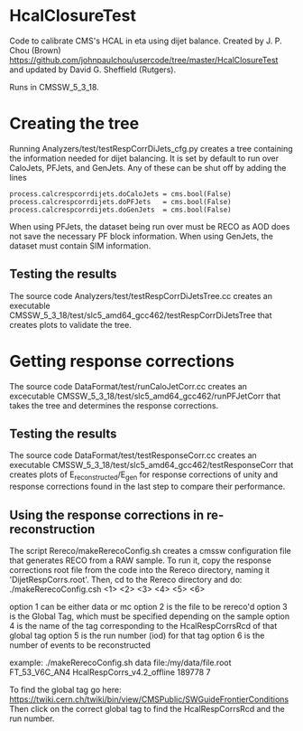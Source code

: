 HcalClosureTest
===============

Code to calibrate CMS's HCAL in eta using dijet balance. Created by J. P. Chou (Brown) https://github.com/johnpaulchou/usercode/tree/master/HcalClosureTest and updated by David G. Sheffield (Rutgers).

Runs in CMSSW_5_3_18.

# Creating the tree

Running Analyzers/test/testRespCorrDiJets_cfg.py creates a tree containing the information needed for dijet balancing. It is set by default to run over CaloJets, PFJets, and GenJets. Any of these can be shut off by adding the lines

```
process.calcrespcorrdijets.doCaloJets = cms.bool(False)
process.calcrespcorrdijets.doPFJets   = cms.bool(False)
process.calcrespcorrdijets.doGenJets  = cms.bool(False)
```

When using PFJets, the dataset being run over must be RECO as AOD does not save the necessary PF block information. When using GenJets, the dataset must contain SIM information.

## Testing the results

The source code Analyzers/test/testRespCorrDiJetsTree.cc creates an executable CMSSW_5_3_18/test/slc5_amd64_gcc462/testRespCorrDiJetsTree that creates plots to validate the tree.

# Getting response corrections

The source code  DataFormat/test/runCaloJetCorr.cc creates an excecutable CMSSW_5_3_18/test/slc5_amd64_gcc462/runPFJetCorr that takes the tree and determines the response corrections.

## Testing the results

The source code DataFormat/test/testResponseCorr.cc creates an executable CMSSW_5_3_18/test/slc5_amd64_gcc462/testResponseCorr that creates plots of E<sub>reconstructed</sub>/E<sub>gen</sub> for response corrections of unity and response corrections found in the last step to compare their performance.

## Using the response corrections in re-reconstruction
The script Rereco/makeRerecoConfig.sh creates a cmssw configuration file that generates RECO from a RAW sample. To run it, copy the response corrections root file from the code into the Rereco directory, naming it 'DijetRespCorrs.root'. Then, cd to the Rereco directory and do:
 ./makeRerecoConfig.csh <1> <2> <3> <4> <5> <6>

option 1 can be either data or mc
option 2 is the file to be rereco'd
option 3 is the Global Tag, which must be specified depending on the sample
option 4 is the name of the tag corresponding to the HcalRespCorrsRcd of that global tag
option 5 is the run number (iod) for that tag
option 6 is the number of events to be reconstructed

example: ./makeRerecoConfig.sh data file:/my/data/file.root FT_53_V6C_AN4 HcalRespCorrs_v4.2_offline 189778 7 

To find the global tag go here: https://twiki.cern.ch/twiki/bin/view/CMSPublic/SWGuideFrontierConditions
Then click on the correct global tag to find the HcalRespCorrsRcd and the run number.
